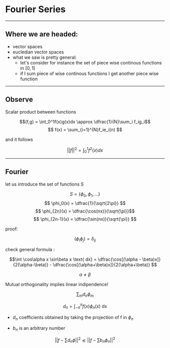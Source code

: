 # Fourier Series

---

## Where we are headed:

- vector spaces
- eucledian vector spaces
- what we saw is pretty general:
  - let's consider for instance the set of piece wise continous functions in $[0,1]$
  - if I sum piece of wise continous functions I get another piece wise function

---

## Observe

Scalar product between functions


$$(f,g) = \int_0^1f(x)g(x)dx \approx \dfrac{1}{N}\sum_i f_ig_i$$
$$ f(x) = \sum_{i=1}^{N}f_ie_i(n) $$

and it follows

$$||f||^2 =  \int_0^1f^2(x)dx$$

---

## Fourier 

let us introduce the set of functions $S$

$$ S = \{\phi_0, \phi_1,...  \}$$
$$ \phi_0(x) = \dfrac{1}{\sqrt{2\pi}} $$
$$ \phi_{2n}(x) = \dfrac{\cos(nx)}{\sqrt{\pi}}$$
$$ \phi_{2n-1}(x) = \dfrac{\sin(nx)}{\sqrt{\pi}} $$

proof:

$$ (\phi_i\phi_j) = \delta_{ij} $$

check general formula : 

$$\int \cos\alpha x \sin\beta x \text{ dx} = \dfrac{\cos[(\alpha - \beta)x]}{2(\alpha-\beta)} - \dfrac{\cos[(\alpha+\beta)x]}{2(\alpha+\beta)}  $$

$$\alpha \neq \beta $$


Mutual orthogonality implies linear indipendence!

$$ \sum_{m}d_n\phi_m $$

$$ d_n = \int_{-\pi}^{\pi}f(x)\phi_n(x)\text{ dx} $$

- $d_n$ coefficients obtained by taking the projection of f in $\phi_n$

- $b_n$ is an arbitrary number 

$$ ||f - \sum{d_n}\phi||^2 \lesssim ||f-\sum{b_n}{\phi_n}||^2$$